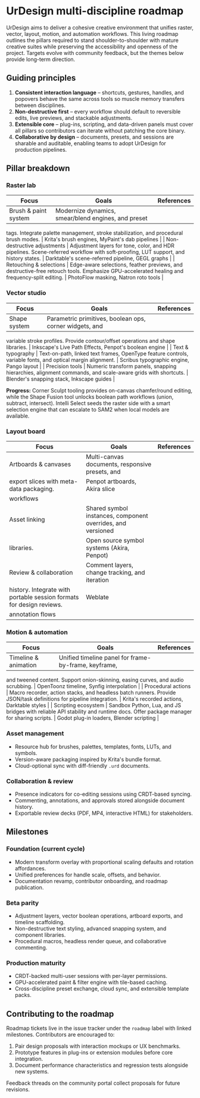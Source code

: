 # UrDesign multi-discipline roadmap

UrDesign aims to deliver a cohesive creative environment that unifies raster,
vector, layout, motion, and automation workflows. This living roadmap outlines
the pillars required to stand shoulder-to-shoulder with mature creative suites
while preserving the accessibility and openness of the project. Targets evolve
with community feedback, but the themes below provide long-term direction.

## Guiding principles

1. **Consistent interaction language** – shortcuts, gestures, handles, and
   popovers behave the same across tools so muscle memory transfers between
   disciplines.
2. **Non-destructive first** – every workflow should default to reversible
   edits, live previews, and stackable adjustments.
3. **Extensible core** – plug-ins, scripting, and data-driven panels must cover
   all pillars so contributors can iterate without patching the core binary.
4. **Collaborative by design** – documents, presets, and sessions are sharable
   and auditable, enabling teams to adopt UrDesign for production pipelines.

## Pillar breakdown

### Raster lab

| Focus | Goals | References |
| ----- | ----- | ---------- |
| Brush & paint system | Modernize dynamics, smear/blend engines, and preset
tags. Integrate palette management, stroke stabilization, and procedural brush
modes. | Krita's brush engines, MyPaint's dab pipelines |
| Non-destructive adjustments | Adjustment layers for tone, color, and HDR
pipelines. Scene-referred workflow with soft-proofing, LUT support, and history
states. | Darktable's scene-referred pipeline, GEGL graphs |
| Retouching & selections | Edge-aware selections, feather previews, and
destructive-free retouch tools. Emphasize GPU-accelerated healing and
frequency-split editing. | PhotoFlow masking, Natron roto tools |

### Vector studio

| Focus | Goals | References |
| ----- | ----- | ---------- |
| Shape system | Parametric primitives, boolean ops, corner widgets, and
variable stroke profiles. Provide contour/offset operations and shape libraries.
| Inkscape's Live Path Effects, Penpot's boolean engine |
| Text & typography | Text-on-path, linked text frames, OpenType feature
controls, variable fonts, and optical margin alignment. | Scribus typographic
engine, Pango layout |
| Precision tools | Numeric transform panels, snapping hierarchies, alignment
commands, and scale-aware grids with shortcuts. | Blender's snapping stack,
Inkscape guides |

**Progress:** Corner Sculpt tooling provides on-canvas chamfer/round editing,
while the Shape Fusion tool unlocks boolean path workflows (union, subtract,
intersect). Intelli Select seeds the raster side with a smart selection engine
that can escalate to SAM2 when local models are available.

### Layout board

| Focus | Goals | References |
| ----- | ----- | ---------- |
| Artboards & canvases | Multi-canvas documents, responsive presets, and
export slices with meta-data packaging. | Penpot artboards, Akira slice
workflows |
| Asset linking | Shared symbol instances, component overrides, and versioned
libraries. | Open source symbol systems (Akira, Penpot) |
| Review & collaboration | Comment layers, change tracking, and iteration
history. Integrate with portable session formats for design reviews. | Weblate
annotation flows |

### Motion & automation

| Focus | Goals | References |
| ----- | ----- | ---------- |
| Timeline & animation | Unified timeline panel for frame-by-frame, keyframe,
and tweened content. Support onion-skinning, easing curves, and audio
scrubbing. | OpenToonz timeline, Synfig interpolation |
| Procedural actions | Macro recorder, action stacks, and headless batch
runners. Provide JSON/task definitions for pipeline integration. | Krita's
recorded actions, Darktable styles |
| Scripting ecosystem | Sandbox Python, Lua, and JS bridges with reliable API
stability and runtime docs. Offer package manager for sharing scripts. |
Godot plug-in loaders, Blender scripting |

### Asset management

* Resource hub for brushes, palettes, templates, fonts, LUTs, and symbols.
* Version-aware packaging inspired by Krita's bundle format.
* Cloud-optional sync with diff-friendly `.urd` documents.

### Collaboration & review

* Presence indicators for co-editing sessions using CRDT-based syncing.
* Commenting, annotations, and approvals stored alongside document history.
* Exportable review decks (PDF, MP4, interactive HTML) for stakeholders.

## Milestones

### Foundation (current cycle)

* Modern transform overlay with proportional scaling defaults and rotation
  affordances.
* Unified preferences for handle scale, offsets, and behavior.
* Documentation revamp, contributor onboarding, and roadmap publication.

### Beta parity

* Adjustment layers, vector boolean operations, artboard exports, and timeline
  scaffolding.
* Non-destructive text styling, advanced snapping system, and component
  libraries.
* Procedural macros, headless render queue, and collaborative commenting.

### Production maturity

* CRDT-backed multi-user sessions with per-layer permissions.
* GPU-accelerated paint & filter engine with tile-based caching.
* Cross-discipline preset exchange, cloud sync, and extensible template packs.

## Contributing to the roadmap

Roadmap tickets live in the issue tracker under the `roadmap` label with linked
milestones. Contributors are encouraged to:

1. Pair design proposals with interaction mockups or UX benchmarks.
2. Prototype features in plug-ins or extension modules before core integration.
3. Document performance characteristics and regression tests alongside new
   systems.

Feedback threads on the community portal collect proposals for future revisions.
